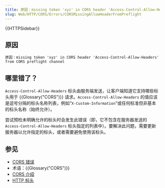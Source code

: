 ```yaml
---
title: 原因：missing token 'xyz' in CORS header 'Access-Control-Allow-Headers' from CORS preflight channel
slug: Web/HTTP/CORS/Errors/CORSMissingAllowHeaderFromPreflight
---
```


{{HTTPSidebar}}

## 原因

```plain
原因：missing token 'xyz' in CORS header 'Access-Control-Allow-Headers' from CORS preflight channel
```

## 哪里错了？

`Access-Control-Allow-Headers` 标头由服务端发送，让客户端知道它支持哪些标头用于 {{Glossary("CORS")}} 请求。`Access-Control-Allow-Headers` 的值应该是逗号分隔的标头名称列表，例如“`X-Custom-Information`”或任何标准但非基本的标头名称（始终允许）。

尝试预检未明确允许的标头时会发生此错误（即，它不包含在服务器发送的 `Access-Control-Allow-Headers` 标头指定的列表中）。要解决此问题，需要更新服务器以允许指定的标头，或者需要避免使用该标头。

## 参见

- [CORS 错误](/zh-CN/docs/Web/HTTP/CORS/Errors)
- 术语：{{Glossary("CORS")}}
- [CORS 介绍](/zh-CN/docs/Web/HTTP/CORS)
- [HTTP 标头](/zh-CN/docs/Web/HTTP/Headers)
